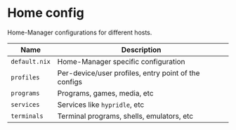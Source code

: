 # Home config

Home-Manager configurations for different hosts.

| Name                  | Description                                          |
| --------------------- | ---------------------------------------------------- |
| `default.nix`         | Home-Manager specific configuration                  |
| `profiles`            | Per-device/user profiles, entry point of the configs |
| `programs`            | Programs, games, media, etc                          |
| `services`            | Services like `hypridle`, etc                        |
| `terminals`           | Terminal programs, shells, emulators, etc            |
